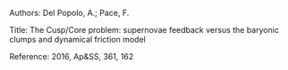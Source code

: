 Authors:   Del Popolo, A.; Pace, F.

Title:     The Cusp/Core problem: supernovae feedback versus the baryonic clumps and dynamical friction model

Reference: 2016, Ap&SS, 361, 162
